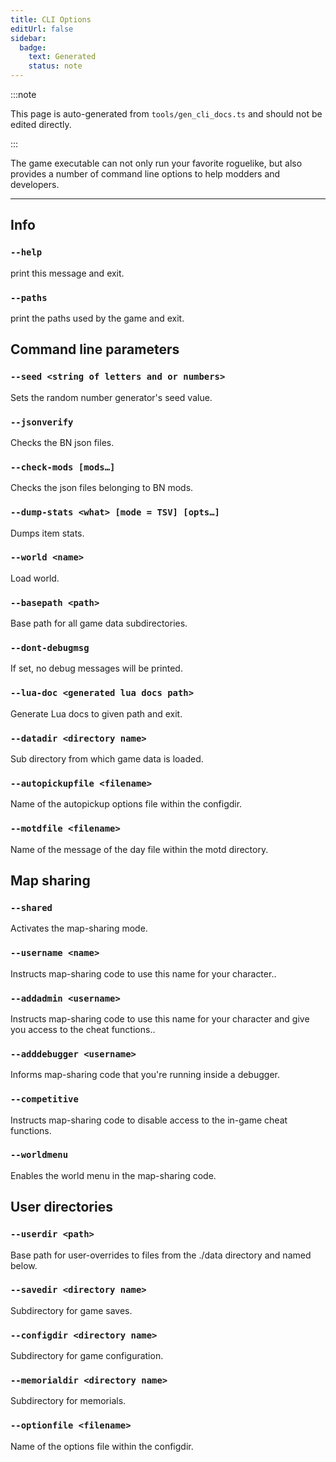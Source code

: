 ```yaml
---
title: CLI Options
editUrl: false
sidebar:
  badge:
    text: Generated
    status: note
---
```


:::note

This page is auto-generated from `tools/gen_cli_docs.ts` and should not be edited directly.

:::

The game executable can not only run your favorite roguelike,
but also provides a number of command line options to help modders and developers.

---

## Info

### `--help`

print this message and exit.

### `--paths`

print the paths used by the game and exit.

## Command line parameters

### `--seed <string of letters and or numbers>`

Sets the random number generator's seed value.

### `--jsonverify`

Checks the BN json files.

### `--check-mods [mods…]`

Checks the json files belonging to BN mods.

### `--dump-stats <what> [mode = TSV] [opts…]`

Dumps item stats.

### `--world <name>`

Load world.

### `--basepath <path>`

Base path for all game data subdirectories.

### `--dont-debugmsg`

If set, no debug messages will be printed.

### `--lua-doc <generated lua docs path>`

Generate Lua docs to given path and exit.

### `--datadir <directory name>`

Sub directory from which game data is loaded.

### `--autopickupfile <filename>`

Name of the autopickup options file within the configdir.

### `--motdfile <filename>`

Name of the message of the day file within the motd directory.

## Map sharing

### `--shared`

Activates the map-sharing mode.

### `--username <name>`

Instructs map-sharing code to use this name for your character..

### `--addadmin <username>`

Instructs map-sharing code to use this name for your character and give you access to the cheat functions..

### `--adddebugger <username>`

Informs map-sharing code that you're running inside a debugger.

### `--competitive`

Instructs map-sharing code to disable access to the in-game cheat functions.

### `--worldmenu`

Enables the world menu in the map-sharing code.

## User directories

### `--userdir <path>`

Base path for user-overrides to files from the ./data directory and named below.

### `--savedir <directory name>`

Subdirectory for game saves.

### `--configdir <directory name>`

Subdirectory for game configuration.

### `--memorialdir <directory name>`

Subdirectory for memorials.

### `--optionfile <filename>`

Name of the options file within the configdir.
